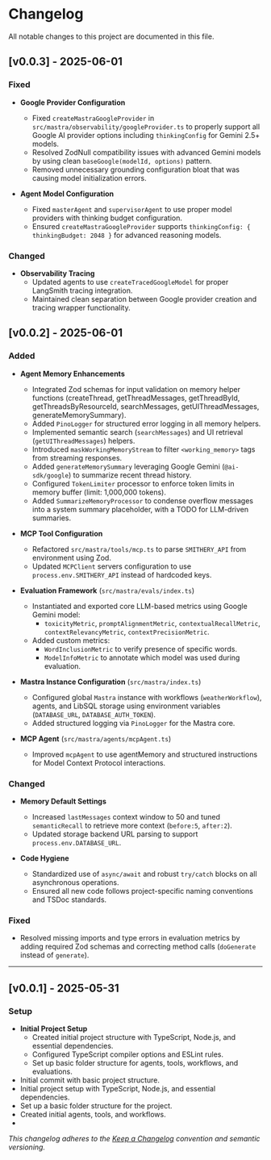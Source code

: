 # Changelog

All notable changes to this project are documented in this file.

## [v0.0.3] - 2025-06-01

### Fixed

- **Google Provider Configuration**
  - Fixed `createMastraGoogleProvider` in `src/mastra/observability/googleProvider.ts` to properly support all Google AI provider options including `thinkingConfig` for Gemini 2.5+ models.
  - Resolved ZodNull compatibility issues with advanced Gemini models by using clean `baseGoogle(modelId, options)` pattern.
  - Removed unnecessary grounding configuration bloat that was causing model initialization errors.

- **Agent Model Configuration**
  - Fixed `masterAgent` and `supervisorAgent` to use proper model providers with thinking budget configuration.
  - Ensured `createMastraGoogleProvider` supports `thinkingConfig: { thinkingBudget: 2048 }` for advanced reasoning models.

### Changed

- **Observability Tracing**
  - Updated agents to use `createTracedGoogleModel` for proper LangSmith tracing integration.
  - Maintained clean separation between Google provider creation and tracing wrapper functionality.

## [v0.0.2] - 2025-06-01

### Added

- **Agent Memory Enhancements**
  - Integrated Zod schemas for input validation on memory helper functions (createThread, getThreadMessages, getThreadById, getThreadsByResourceId, searchMessages, getUIThreadMessages, generateMemorySummary).
  - Added `PinoLogger` for structured error logging in all memory helpers.
  - Implemented semantic search (`searchMessages`) and UI retrieval (`getUIThreadMessages`) helpers.
  - Introduced `maskWorkingMemoryStream` to filter `<working_memory>` tags from streaming responses.
  - Added `generateMemorySummary` leveraging Google Gemini (`@ai-sdk/google`) to summarize recent thread history.
  - Configured `TokenLimiter` processor to enforce token limits in memory buffer (limit: 1,000,000 tokens).
  - Added `SummarizeMemoryProcessor` to condense overflow messages into a system summary placeholder, with a TODO for LLM-driven summaries.

- **MCP Tool Configuration**
  - Refactored `src/mastra/tools/mcp.ts` to parse `SMITHERY_API` from environment using Zod.
  - Updated `MCPClient` servers configuration to use `process.env.SMITHERY_API` instead of hardcoded keys.

- **Evaluation Framework** (`src/mastra/evals/index.ts`)
  - Instantiated and exported core LLM-based metrics using Google Gemini model:
    - `toxicityMetric`, `promptAlignmentMetric`, `contextualRecallMetric`, `contextRelevancyMetric`, `contextPrecisionMetric`.
  - Added custom metrics:
    - `WordInclusionMetric` to verify presence of specific words.
    - `ModelInfoMetric` to annotate which model was used during evaluation.

- **Mastra Instance Configuration** (`src/mastra/index.ts`)
  - Configured global `Mastra` instance with workflows (`weatherWorkflow`), agents, and LibSQL storage using environment variables (`DATABASE_URL`, `DATABASE_AUTH_TOKEN`).
  - Added structured logging via `PinoLogger` for the Mastra core.

- **MCP Agent** (`src/mastra/agents/mcpAgent.ts`)
  - Improved `mcpAgent` to use agentMemory and structured instructions for Model Context Protocol interactions.

### Changed

- **Memory Default Settings**
  - Increased `lastMessages` context window to 50 and tuned `semanticRecall` to retrieve more context (`before:5`, `after:2`).
  - Updated storage backend URL parsing to support `process.env.DATABASE_URL`.

- **Code Hygiene**
  - Standardized use of `async/await` and robust `try/catch` blocks on all asynchronous operations.
  - Ensured all new code follows project-specific naming conventions and TSDoc standards.

### Fixed

- Resolved missing imports and type errors in evaluation metrics by adding required Zod schemas and correcting method calls (`doGenerate` instead of `generate`).

---

## [v0.0.1] - 2025-05-31

### Setup

- **Initial Project Setup**
  - Created initial project structure with TypeScript, Node.js, and essential dependencies.
  - Configured TypeScript compiler options and ESLint rules.
  - Set up basic folder structure for agents, tools, workflows, and evaluations.
- Initial commit with basic project structure.
- Initial project setup with TypeScript, Node.js, and essential dependencies.
- Set up a basic folder structure for the project.
- Created initial agents, tools, and workflows.
-

*This changelog adheres to the [Keep a Changelog](https://keepachangelog.com/) convention and semantic versioning.*
